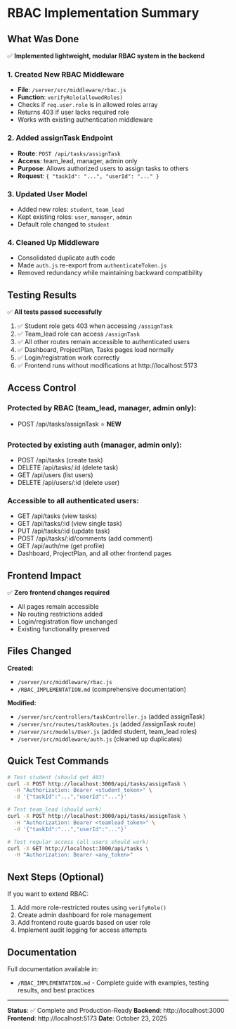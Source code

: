 # RBAC Implementation Summary

## What Was Done

✅ **Implemented lightweight, modular RBAC system in the backend**

### 1. Created New RBAC Middleware
- **File**: `/server/src/middleware/rbac.js`
- **Function**: `verifyRole(allowedRoles)` 
- Checks if `req.user.role` is in allowed roles array
- Returns 403 if user lacks required role
- Works with existing authentication middleware

### 2. Added assignTask Endpoint
- **Route**: `POST /api/tasks/assignTask`
- **Access**: team_lead, manager, admin only
- **Purpose**: Allows authorized users to assign tasks to others
- **Request**: `{ "taskId": "...", "userId": "..." }`

### 3. Updated User Model
- Added new roles: `student`, `team_lead`
- Kept existing roles: `user`, `manager`, `admin`
- Default role changed to `student`

### 4. Cleaned Up Middleware
- Consolidated duplicate auth code
- Made `auth.js` re-export from `authenticateToken.js`
- Removed redundancy while maintaining backward compatibility

## Testing Results

✅ **All tests passed successfully**

1. ✅ Student role gets 403 when accessing `/assignTask`
2. ✅ Team_lead role can access `/assignTask`
3. ✅ All other routes remain accessible to authenticated users
4. ✅ Dashboard, ProjectPlan, Tasks pages load normally
5. ✅ Login/registration work correctly
6. ✅ Frontend runs without modifications at http://localhost:5173

## Access Control

### Protected by RBAC (team_lead, manager, admin only):
- POST /api/tasks/assignTask ⭐ **NEW**

### Protected by existing auth (manager, admin only):
- POST /api/tasks (create task)
- DELETE /api/tasks/:id (delete task)
- GET /api/users (list users)
- DELETE /api/users/:id (delete user)

### Accessible to all authenticated users:
- GET /api/tasks (view tasks)
- GET /api/tasks/:id (view single task)
- PUT /api/tasks/:id (update task)
- POST /api/tasks/:id/comments (add comment)
- GET /api/auth/me (get profile)
- Dashboard, ProjectPlan, and all other frontend pages

## Frontend Impact

✅ **Zero frontend changes required**
- All pages remain accessible
- No routing restrictions added
- Login/registration flow unchanged
- Existing functionality preserved

## Files Changed

**Created:**
- `/server/src/middleware/rbac.js`
- `/RBAC_IMPLEMENTATION.md` (comprehensive documentation)

**Modified:**
- `/server/src/controllers/taskController.js` (added assignTask)
- `/server/src/routes/taskRoutes.js` (added /assignTask route)
- `/server/src/models/User.js` (added student, team_lead roles)
- `/server/src/middleware/auth.js` (cleaned up duplicates)

## Quick Test Commands

```bash
# Test student (should get 403)
curl -X POST http://localhost:3000/api/tasks/assignTask \
  -H "Authorization: Bearer <student_token>" \
  -d '{"taskId":"...","userId":"..."}'

# Test team_lead (should work)
curl -X POST http://localhost:3000/api/tasks/assignTask \
  -H "Authorization: Bearer <teamlead_token>" \
  -d '{"taskId":"...","userId":"..."}'

# Test regular access (all users should work)
curl -X GET http://localhost:3000/api/tasks \
  -H "Authorization: Bearer <any_token>"
```

## Next Steps (Optional)

If you want to extend RBAC:
1. Add more role-restricted routes using `verifyRole()`
2. Create admin dashboard for role management
3. Add frontend route guards based on user role
4. Implement audit logging for access attempts

## Documentation

Full documentation available in:
- `/RBAC_IMPLEMENTATION.md` - Complete guide with examples, testing results, and best practices

---

**Status**: ✅ Complete and Production-Ready
**Backend**: http://localhost:3000
**Frontend**: http://localhost:5173
**Date**: October 23, 2025

